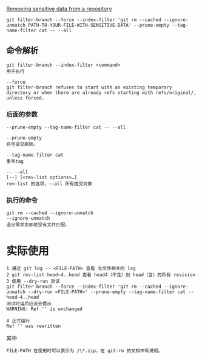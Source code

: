 [Removing sensitive data from a repository](https://help.github.com/articles/removing-sensitive-data-from-a-repository/)

    git filter-branch --force --index-filter 'git rm --cached --ignore-unmatch PATH-TO-YOUR-FILE-WITH-SENSITIVE-DATA' --prune-empty --tag-name-filter cat -- --all

## 命令解析
    git filter-branch --index-filter <command>
    用于执行
    
    --force
    git filter-branch refuses to start with an existing temporary directory or when there are already refs starting with refs/original/, unless forced.

### 后面的参数
    --prune-empty --tag-name-filter cat -- --all
    
    --prune-empty
    将空提交删除。  

    --tag-name-filter cat
    重写tag

    -- --all  
    [--] [<rev-list options>…​]
    rev-list 的选项，--all 所有提交对象

### 执行的命令
    git rm --cached --ignore-unmatch
    --ignore-unmatch
    退出零状态即使没有文件匹配。

# 实际使用
    1 通过 git log -- <FILE-PATH> 查看 与文件相关的 log
    2 git rev-list head~4..head 查看 head4（不含）到 head（含）的所有 revision
    3 使用 --dry-run 测试  
    git filter-branch --force --index-filter 'git rm --cached --ignore-unmatch --dry-run <FILE-PATH>' --prune-empty --tag-name-filter cat -- head~4..head
    测试时运后应该会提示
    WARNING: Ref '' is unchanged

    4 正式运行
    Ref '' was rewritten

其中

    FILE-PATH 在使用时可以表示为 /\*.zip，在 git-rm 的文档中有说明。
    